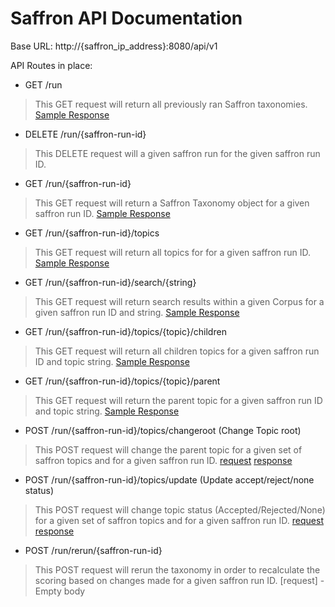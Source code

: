 Saffron API Documentation
=========================


Base URL: http://{saffron_ip_address}:8080/api/v1

API Routes in place:

* GET /run

> This GET request will return all previously ran Saffron taxonomies. 
> [Sample Response](https://gitlab.insight-centre.org/saffron/saffron/blob/master/examples/api/get_all_runs.json)


* DELETE /run/{saffron-run-id}

> This DELETE request will a given saffron run for the given saffron run ID. 


* GET /run/{saffron-run-id}

> This GET request will return a Saffron Taxonomy object for a given saffron run ID. 
> [Sample Response](https://gitlab.insight-centre.org/saffron/saffron/blob/master/examples/api/get_run_response.json)

* GET /run/{saffron-run-id}/topics

> This GET request will return all topics for for a given saffron run ID. 
> [Sample Response](https://gitlab.insight-centre.org/saffron/saffron/blob/master/examples/api/get_topics_response.json)

* GET /run/{saffron-run-id}/search/{string}

> This GET request will return search results within a given Corpus for a given saffron run ID and string. 
> [Sample Response](https://gitlab.insight-centre.org/saffron/saffron/blob/master/examples/api/get_search_response.json)

* GET /run/{saffron-run-id}/topics/{topic}/children

> This GET request will return all children topics for a given saffron run ID and topic string. 
> [Sample Response](https://gitlab.insight-centre.org/saffron/saffron/blob/master/examples/api/get_children_response.json)
 
* GET /run/{saffron-run-id}/topics/{topic}/parent

> This GET request will return the parent topic for a given saffron run ID and topic string. 
> [Sample Response](https://gitlab.insight-centre.org/saffron/saffron/blob/master/examples/api/get_parent_response.json)

* POST /run/{saffron-run-id}/topics/changeroot (Change Topic root)

> This POST request will change the parent topic for a given set of saffron topics and for a given saffron run ID.
> [request](https://gitlab.insight-centre.org/saffron/saffron/blob/master/examples/api/change_root_rq.json)
> [response](https://gitlab.insight-centre.org/saffron/saffron/blob/master/examples/api/change_root_resp.json)

* POST /run/{saffron-run-id}/topics/update (Update accept/reject/none status)

> This POST request will change topic status (Accepted/Rejected/None) for a given set of saffron topics and for a given saffron run ID.
> [request](https://gitlab.insight-centre.org/saffron/saffron/blob/master/examples/api/accept_reject_topic_rq.json)
> [response](https://gitlab.insight-centre.org/saffron/saffron/blob/master/examples/api/accept_reject_topic_rs.json)
 
* POST /run/rerun/{saffron-run-id}

> This POST request will rerun the taxonomy in order to recalculate the scoring based on changes made for a given saffron run ID.
> [request] - Empty body 
 
